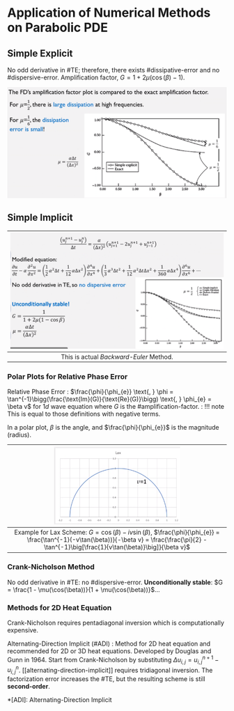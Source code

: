 # Application of Numerical Methods on Parabolic PDE

## Simple Explicit
No odd derivative in #TE; therefore, there exists #dissipative-error and no #dispersive-error.
Amplification factor, $G = 1 + 2\mu\big(\cos(\beta) - 1\big)$.

![](../../../attachments/engr-704-001-partial-differential-equations/simple_explicit_method_for_parabolic_211129_185225_EST.png)

## Simple Implicit
| ![](../../../attachments/engr-704-001-partial-differential-equations/simple_implicit_for_parabolic_211129_185711_EST.png) |
|:--:|
| This is actual _Backward-Euler_ Method. |

### Polar Plots for Relative Phase Error
Relative Phase Error
: $\frac{\phi}{\phi_{e}} \text{, } \phi = \tan^{-1}\bigg(\frac{\text{Im}(G)}{\text{Re}(G)}\bigg) \text{, } \phi_{e} = \beta v$ for $1d$ wave equation where $G$ is the #amplification-factor.
: !!! note
        This is equal to those definitions with negative terms.

In a polar plot, $\beta$ is the angle, and $\frac{\phi}{\phi_{e}}$ is the magnitude (radius).

| ![](../../../attachments/engr-704-001-partial-differential-equations/polar_plot_of_relative_phase_error_211201_182511_EST.png) |
|:--:|
| Example for Lax Scheme: $G = \cos(\beta) - iv\sin(\beta)$, $\frac{\phi}{\phi_{e}} = \frac{\tan^{-1}(-v\tan(\beta))}{-\beta v} = \frac{\frac{\pi}{2} - \tan^{-1}\big[\frac{1}{v\tan(\beta)}\big]}{\beta v}$ |

### Crank-Nicholson Method
No odd derivative in #TE: no #dispersive-error. **Unconditionally stable**: $G = \frac{1 - \mu(\cos(\beta))}{1 + \mu(\cos(\beta))}$...

### Methods for 2D Heat Equation
Crank-Nicholson requires pentadiagonal inversion which is computationally expensive.

Alternating-Direction Implicit (#ADI)
: Method for 2D heat equation and recommended for 2D or 3D heat equations.
Developed by Douglas and Gunn in 1964.
Start from Crank-Nicholson by substituting $\Delta u_{i, j} = u_{i, j}^{n + 1} - u_{i, j}^{n}$.
[[alternating-direction-implicit]] requires tridiagonal inversion.
The factorization error increases the #TE, but the resulting scheme is still **second-order**.

*[ADI]: Alternating-Direction Implicit